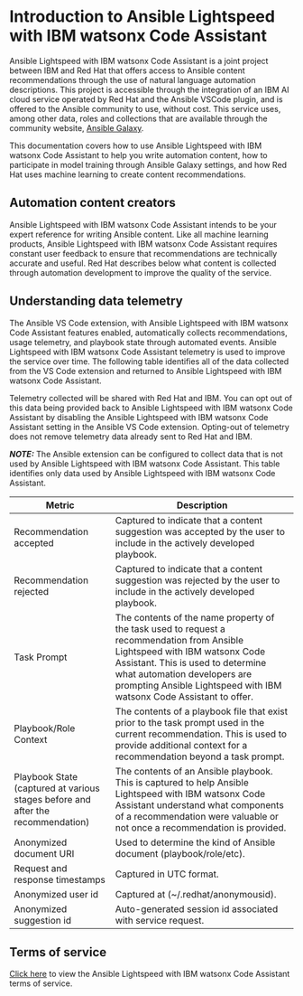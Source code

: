 
# Introduction to Ansible Lightspeed with IBM watsonx Code Assistant

Ansible Lightspeed with IBM watsonx Code Assistant is a joint project between IBM and Red Hat that offers access to Ansible content recommendations through the use of natural language automation descriptions. This project is accessible through the integration of an IBM AI cloud service operated by Red Hat and the Ansible VSCode plugin, and is offered to the Ansible community to use, without cost. This service uses, among other data, roles and collections that are available through the community website, [Ansible Galaxy][galaxy].

This documentation covers how to use Ansible Lightspeed with IBM watsonx Code Assistant to help you write automation content, how to participate in model training through Ansible Galaxy settings, and how Red Hat uses machine learning to create content recommendations.

## Automation content creators

Ansible Lightspeed with IBM watsonx Code Assistant intends to be your expert reference for writing Ansible content. Like all machine learning products, Ansible Lightspeed with IBM watsonx Code Assistant requires constant user feedback to ensure that recommendations are technically accurate and useful. Red Hat describes below what content is collected through automation development to improve the quality of the service.

## Understanding data telemetry

The Ansible VS Code extension, with Ansible Lightspeed with IBM watsonx Code Assistant features enabled, automatically collects recommendations, usage telemetry, and playbook state through automated events. Ansible Lightspeed with IBM watsonx Code Assistant telemetry is used to improve the service over time. The following table identifies all of the data collected from the VS Code extension and returned to Ansible Lightspeed with IBM watsonx Code Assistant.

Telemetry collected will be shared with Red Hat and IBM.  You can opt out of this data being provided back to Ansible Lightspeed with IBM watsonx Code Assistant by disabling the Ansible Lightspeed with IBM watsonx Code Assistant setting in the Ansible VS Code extension. Opting-out of telemetry does not remove telemetry data already sent to Red Hat and IBM.

**_NOTE:_** The Ansible extension can be configured to collect data that is not used by Ansible Lightspeed with IBM watsonx Code Assistant. This table identifies only data used by Ansible Lightspeed with IBM watsonx Code Assistant.

| Metric                                                                          | Description                                                                                                                                                                                                                                                   |
| ------------------------------------------------------------------------------- | ------------------------------------------------------------------------------------------------------------------------------------------------------------------------------------------------------------------------------------------------------------- |
| Recommendation accepted                                                         | Captured to indicate that a content suggestion was accepted by the user to include in the actively developed playbook.                                                                                                                                        |
| Recommendation rejected                                                         | Captured to indicate that a content suggestion was rejected by the user to include in the actively developed playbook.                                                                                                                                        |
| Task Prompt                                                                     | The contents of the name property of the task used to request a recommendation from Ansible Lightspeed with IBM watsonx Code Assistant. This is used to determine what automation developers are prompting Ansible Lightspeed with IBM watsonx Code Assistant to offer. |
| Playbook/Role Context                                                           | The contents of a playbook file that exist prior to the task prompt used in the current recommendation. This is used to provide additional context for a recommendation beyond a task prompt.                                                                 |
| Playbook State (captured at various stages before and after the recommendation) | The contents of an Ansible playbook. This is captured to help Ansible Lightspeed with IBM watsonx Code Assistant understand what components of a recommendation were valuable or not once a recommendation is provided.                                            |
| Anonymized document URI                                                         | Used to determine the kind of Ansible document (playbook/role/etc).                                                                                                                                                                                           |
| Request and response timestamps                                                 | Captured in UTC format.                                                                                                                                                                                                                                       |
| Anonymized user id                                                              | Captured at (~/.redhat/anonymousid).                                                                                                                                                                                                                          |
| Anonymized suggestion id                                                        | Auto-generated session id associated with service request.                                                                                                                                                                                                    |

## Terms of service

[Click here][terms] to view the Ansible Lightspeed with IBM watsonx Code Assistant terms of service.

[galaxy]: https://galaxy.ansible.com
[terms]: tos/index.md
